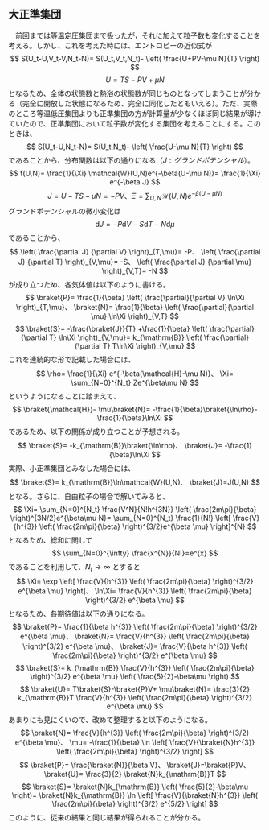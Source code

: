 
## 大正準集団

　前回までは等温定圧集団まで扱ったが，それに加えて粒子数も変化することを考える。しかし、これを考えた時には、エントロピーの近似式が
$$
    S(U_t-U,V_t-V,N_t-N)=
    S(U_t,V_t,N_t)-
    \left(
    \frac{U+PV-\mu N}{T}
    \right)
$$
$$
    U=TS-PV+\mu N
$$
となるため、全体の状態数と熱浴の状態数が同じものとなってしまうことが分かる（完全に開放した状態になるため、完全に同化したともいえる）。ただ、実際のところ等温低圧集団よりも正準集団の方が計算量が少なくほぼ同じ結果が導けていたので、正準集団において粒子数が変化する集団を考えることにする。このときは、
$$
    S(U_t-U,N_t-N)=
    S(U_t,N_t)-
    \left(
    \frac{U-\mu N}{T}
    \right)
$$
であることから、分布関数は以下の通りになる（$J:グランドポテンシャル$）。
$$
    f(U,N)=
    \frac{1}{\Xi}
    \mathcal{W}(U,N)e^{-\beta(U-\mu N)}=
    \frac{1}{\Xi}
    e^{-\beta J}
$$
$$
    J=
    U-TS-\mu N=-PV、
    \Xi=
    \sum_{U,N}
    \mathcal{W}(U,N)e^{-\beta(U-\mu N)}
$$
グランドポテンシャルの微小変化は
$$
    \mathrm{d}J=
    -P\mathrm{d}V-
    S\mathrm{d}T-
    N\mathrm{d}\mu
$$
であることから、
$$
    \left(
        \frac{\partial J}
        {\partial V}
    \right)_{T,\mu}=
    -P、
    \left(
        \frac{\partial J}
        {\partial T}
    \right)_{V,\mu}=
    -S、
    \left(
        \frac{\partial J}
        {\partial \mu}
    \right)_{V,T}=
    -N
$$
が成り立つため、各気体値は以下のように書ける。
$$
    \braket{P}=
    \frac{1}{\beta}
    \left(
        \frac{\partial}{\partial V}
        \ln\Xi
    \right)_{T,\mu}、
    \braket{N}=
    \frac{1}{\beta}
    \left(
        \frac{\partial}{\partial \mu}
        \ln\Xi
    \right)_{V,T}
$$
$$
    \braket{S}=
    -\frac{\braket{J}}{T}
    +\frac{1}{\beta}
    \left(
        \frac{\partial}{\partial T}
        \ln\Xi
    \right)_{V,\mu}=
    k_{\mathrm{B}}
    \left(
        \frac{\partial}{\partial T}
        T\ln\Xi
    \right)_{V,\mu}
$$
これを連続的な形で記載した場合には、
$$
    \rho=
    \frac{1}{\Xi}
    e^{-\beta(\mathcal{H}-\mu N)}、
    \Xi=
    \sum_{N=0}^{N_t} Ze^{\beta\mu N}
$$
というようになることに踏まえて、
$$
    \braket{\mathcal{H}}-
    \mu\braket{N}=
    -\frac{1}{\beta}\braket{\ln\rho}-
    \frac{1}{\beta}\ln\Xi
$$
であるため、以下の関係が成り立つことが予想される。
$$
    \braket{S}=
    -k_{\mathrm{B}}\braket{\ln\rho}、
    \braket{J}=
    -\frac{1}{\beta}\ln\Xi
$$
実際、小正準集団とみなした場合には、
$$
    \braket{S}=
    k_{\mathrm{B}}\ln\mathcal{W}(U,N)、
    \braket{J}=J(U,N)
$$
となる。さらに、自由粒子の場合で解いてみると、
$$
    \Xi=
    \sum_{N=0}^{N_t}
    \frac{V^N}{N!h^{3N}}
    \left(
        \frac{2m\pi}{\beta}
    \right)^{3N/2}e^{\beta\mu N}=
    \sum_{N=0}^{N_t}
    \frac{1}{N!}
    \left[
        \frac{V}{h^{3}}
        \left(
            \frac{2m\pi}{\beta}
        \right)^{3/2}e^{\beta \mu}
    \right]^{N}
$$
となるため、総和に関して
$$
    \sum_{N=0}^{\infty}
    \frac{x^{N}}{N!}=e^{x}
$$
であることを利用して、$N_t\rightarrow \infty$ とすると
$$
    \Xi=
    \exp
    \left[
        \frac{V}{h^{3}}
        \left(
            \frac{2m\pi}{\beta}
        \right)^{3/2}
        e^{\beta \mu}
    \right]、
    \ln\Xi=
    \frac{V}{h^{3}}
    \left(
        \frac{2m\pi}{\beta}
    \right)^{3/2}
    e^{\beta \mu}
$$
となるため、各期待値は以下の通りになる。
$$
    \braket{P}=
    \frac{1}{\beta h^{3}}
    \left(
        \frac{2m\pi}{\beta}
    \right)^{3/2}
    e^{\beta \mu}、
    \braket{N}=
    \frac{V}{h^{3}}
    \left(
        \frac{2m\pi}{\beta}
    \right)^{3/2}
    e^{\beta \mu}、
    \braket{J}=
    \frac{V}{\beta h^{3}}
    \left(
        \frac{2m\pi}{\beta}
    \right)^{3/2}
    e^{\beta \mu}
$$
$$
    \braket{S}=
    k_{\mathrm{B}}
    \frac{V}{h^{3}}
    \left(
        \frac{2m\pi}{\beta}
    \right)^{3/2}
    e^{\beta \mu}
    \left(
        \frac{5}{2}-\beta\mu
    \right)
$$
$$
    \braket{U}=
    T\braket{S}-\braket{P}V+
    \mu\braket{N}=
    \frac{3}{2}
    k_{\mathrm{B}}T
    \frac{V}{h^{3}}
    \left(
        \frac{2m\pi}{\beta}
    \right)^{3/2}
    e^{\beta \mu}
$$
あまりにも見にくいので、改めて整理すると以下のようになる。
$$
    \braket{N}=
    \frac{V}{h^{3}}
    \left(
        \frac{2m\pi}{\beta}
    \right)^{3/2}
    e^{\beta \mu}、
    \mu=
    -\frac{1}{\beta}
    \ln
    \left[
        \frac{V}{\braket{N}h^{3}}
        \left(
            \frac{2m\pi}{\beta}
        \right)^{3/2}
    \right]
$$
$$
    \braket{P}=
    \frac{\braket{N}}{\beta V}、
    \braket{J}=\braket{P}V、
    \braket{U}=
    \frac{3}{2}
    \braket{N}k_{\mathrm{B}}T
$$
$$
    \braket{S}=
    \braket{N}k_{\mathrm{B}}
    \left(
        \frac{5}{2}-\beta\mu
    \right)=
    \braket{N}k_{\mathrm{B}}
    \ln
    \left[
        \frac{V}{\braket{N}h^{3}}
        \left(
            \frac{2m\pi}{\beta}
        \right)^{3/2}
        e^{5/2}
    \right]
$$
このように、従来の結果と同じ結果が得られることが分かる。